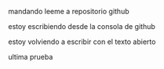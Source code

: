 mandando leeme a repositorio github

estoy escribiendo desde la consola de github


estoy volviendo a escribir con el texto abierto

ultima prueba
